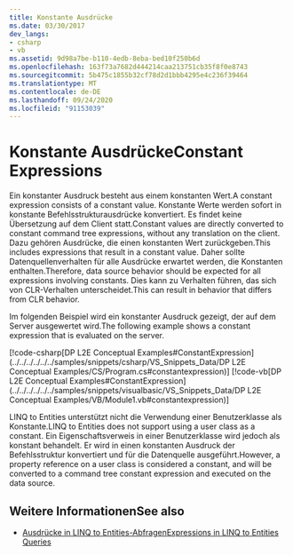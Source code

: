 ```yaml
---
title: Konstante Ausdrücke
ms.date: 03/30/2017
dev_langs:
- csharp
- vb
ms.assetid: 9d98a7be-b110-4edb-8eba-bed10f250b6d
ms.openlocfilehash: 163f73a7682d444214caa213751cb35f8f0e8743
ms.sourcegitcommit: 5b475c1855b32cf78d2d1bbb4295e4c236f39464
ms.translationtype: MT
ms.contentlocale: de-DE
ms.lasthandoff: 09/24/2020
ms.locfileid: "91153039"
---
```

# <a name="constant-expressions"></a><span data-ttu-id="8453a-102">Konstante Ausdrücke</span><span class="sxs-lookup"><span data-stu-id="8453a-102">Constant Expressions</span></span>

<span data-ttu-id="8453a-103">Ein konstanter Ausdruck besteht aus einem konstanten Wert.</span><span class="sxs-lookup"><span data-stu-id="8453a-103">A constant expression consists of a constant value.</span></span> <span data-ttu-id="8453a-104">Konstante Werte werden sofort in konstante Befehlsstrukturausdrücke konvertiert. Es findet keine Übersetzung auf dem Client statt.</span><span class="sxs-lookup"><span data-stu-id="8453a-104">Constant values are directly converted to constant command tree expressions, without any translation on the client.</span></span> <span data-ttu-id="8453a-105">Dazu gehören Ausdrücke, die einen konstanten Wert zurückgeben.</span><span class="sxs-lookup"><span data-stu-id="8453a-105">This includes expressions that result in a constant value.</span></span> <span data-ttu-id="8453a-106">Daher sollte Datenquellenverhalten für alle Ausdrücke erwartet werden, die Konstanten enthalten.</span><span class="sxs-lookup"><span data-stu-id="8453a-106">Therefore, data source behavior should be expected for all expressions involving constants.</span></span> <span data-ttu-id="8453a-107">Dies kann zu Verhalten führen, das sich von CLR-Verhalten unterscheidet.</span><span class="sxs-lookup"><span data-stu-id="8453a-107">This can result in behavior that differs from CLR behavior.</span></span>  
  
 <span data-ttu-id="8453a-108">Im folgenden Beispiel wird ein konstanter Ausdruck gezeigt, der auf dem Server ausgewertet wird.</span><span class="sxs-lookup"><span data-stu-id="8453a-108">The following example shows a constant expression that is evaluated on the server.</span></span>  
  
 [!code-csharp[DP L2E Conceptual Examples#ConstantExpression](../../../../../../samples/snippets/csharp/VS_Snippets_Data/DP L2E Conceptual Examples/CS/Program.cs#constantexpression)]
 [!code-vb[DP L2E Conceptual Examples#ConstantExpression](../../../../../../samples/snippets/visualbasic/VS_Snippets_Data/DP L2E Conceptual Examples/VB/Module1.vb#constantexpression)]  
  
 <span data-ttu-id="8453a-109">LINQ to Entities unterstützt nicht die Verwendung einer Benutzerklasse als Konstante.</span><span class="sxs-lookup"><span data-stu-id="8453a-109">LINQ to Entities does not support using a user class as a constant.</span></span> <span data-ttu-id="8453a-110">Ein Eigenschaftsverweis in einer Benutzerklasse wird jedoch als konstant behandelt. Er wird in einen konstanten Ausdruck der Befehlsstruktur konvertiert und für die Datenquelle ausgeführt.</span><span class="sxs-lookup"><span data-stu-id="8453a-110">However, a property reference on a user class is considered a constant, and will be converted to a command tree constant expression and executed on the data source.</span></span>  
  
## <a name="see-also"></a><span data-ttu-id="8453a-111">Weitere Informationen</span><span class="sxs-lookup"><span data-stu-id="8453a-111">See also</span></span>

- [<span data-ttu-id="8453a-112">Ausdrücke in LINQ to Entities-Abfragen</span><span class="sxs-lookup"><span data-stu-id="8453a-112">Expressions in LINQ to Entities Queries</span></span>](expressions-in-linq-to-entities-queries.md)
